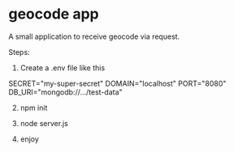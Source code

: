 # geocode app
A small application to receive geocode via request.

Steps:

1. Create a .env file like this

SECRET="my-super-secret"
DOMAIN="localhost"
PORT="8080"
DB_URI="mongodb://.../test-data"

2. npm init

3. node server.js

4. enjoy
